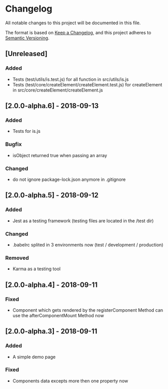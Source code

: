# Changelog
All notable changes to this project will be documented in this file.

The format is based on [Keep a Changelog](https://keepachangelog.com/en/1.0.0/),
and this project adheres to [Semantic Versioning](https://semver.org/spec/v2.0.0.html).

## [Unreleased]
### Added
- Tests (test/utils/is.test.js) for all function in src/utils/is.js
- Tests (test/core/createElement/createElement.test.js) for createElement in src/core/createElement/createElement.js

## [2.0.0-alpha.6] - 2018-09-13
### Added
- Tests for is.js

### Bugfix
- isObject returned true when passing an array

### Changed
- do not ignore package-lock.json anymore in .gitignore

## [2.0.0-alpha.5] - 2018-09-12
### Added
- Jest as a testing framework (testing files are located in the /test dir)

### Changed
- .babelrc splited in 3 environments now (test / development / production)

### Removed
- Karma as a testing tool

## [2.0.0-alpha.4] - 2018-09-11
### Fixed
- Component which gets rendered by the registerComponent Method can use the afterComponentMount Method now

## [2.0.0-alpha.3] - 2018-09-11
### Added
- A simple demo page

### Fixed
- Components data excepts more then one property now
